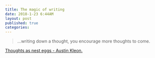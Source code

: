 ```yaml
---
title: The magic of writing
date: 2018-1-23 6:44AM
layout: post
published: true
categories:
---
```


> ...writing down a thought, you encourage more thoughts to come.

[Thoughts as nest eggs - Austin Kleon.](http://austinkleon.com/2018/01/22/thoughts-as-nest-eggs/)

